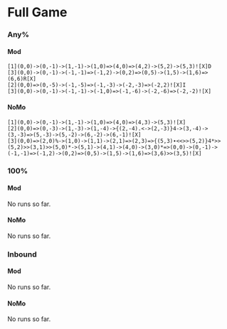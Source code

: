 # Full Game

### Any%
#### Mod
```
[1](0,0)->(0,-1)->(1,-1)->(1,0)=>(4,0)=>(4,2)->(5,2)->(5,3)![X]D 
[3](0,0)->(0,-1)->(-1,-1)=>(-1,2)->(0,2)=>(0,5)->(1,5)->(1,6)=>(6,6)R[X] 
[2](0,0)=>(0,-5)->(-1,-5)=>(-1,-3)->(-2,-3)=>(-2,2)![X]I 
[3](0,0)->(0,-1)->(-1,-1)->(-1,0)=>(-1,-6)->(-2,-6)=>(-2,-2)![X]
```
#### NoMo
```
[1](0,0)->(0,-1)->(1,-1)->(1,0)=>(4,0)=>(4,3)->(5,3)![X] 
[2](0,0)=>(0,-3)->(1,-3)->(1,-4)->{(2,-4).<->(2,-3)}4->(3,-4)->(3,-3)=>(5,-3)->(5,-2)->(6,-2)->(6,-1)![X] 
[3](0,0)=>(2,0)%->(1,0)->(1,1)->(2,1)=>(2,3)=>{(5,3)∙<<>>(5,2)}4*>>(5,2)>>(3,1)>>(5,0)*->(5,1)->(4,1)->(4,0)->(3,0)*=>(0,0)->(0,-1)->(-1,-1)=>(-1,2)->(0,2)=>(0,5)->(1,5)->(1,6)=>(3,6)>>(3,5)![X] 

```
### 100%
#### Mod
No runs so far.
#### NoMo
No runs so far.
### Inbound
#### Mod
No runs so far.
#### NoMo
No runs so far.
